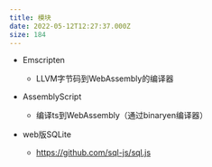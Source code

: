 ```yaml
---
title: 模块
date: 2022-05-12T12:27:37.000Z
size: 184
---
```

- Emscripten
  - LLVM字节码到WebAssembly的编译器
- AssemblyScript
  - 编译ts到WebAssembly（通过binaryen编译器）

- web版SQLite
  - https://github.com/sql-js/sql.js

